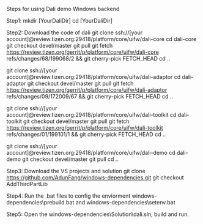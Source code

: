 Steps for using Dali demo Windows backend

Step1:
mkdir [YourDaliDir]
cd [YourDaliDir]

Step2:
Download the code of dali
git clone ssh://[your account]@review.tizen.org:29418/platform/core/uifw/dali-core
cd dali-core
git checkout devel/master
git pull
git fetch https://review.tizen.org/gerrit/p/platform/core/uifw/dali-core refs/changes/68/199068/2 && git cherry-pick FETCH_HEAD
cd ..

git clone ssh://[your account]@review.tizen.org:29418/platform/core/uifw/dali-adaptor
cd dali-adaptor
git checkout devel/master
git pull
git fetch https://review.tizen.org/gerrit/p/platform/core/uifw/dali-adaptor refs/changes/09/172009/67 && git cherry-pick FETCH_HEAD
cd ..

git clone ssh://[your account]@review.tizen.org:29418/platform/core/uifw/dali-toolkit
cd dali-toolkit
git checkout devel/master
git pull
git fetch https://review.tizen.org/gerrit/p/platform/core/uifw/dali-toolkit refs/changes/01/199101/1 && git cherry-pick FETCH_HEAD
cd ..

git clone ssh://[your account]@review.tizen.org:29418/platform/core/uifw/dali-demo
cd dali-demo
git checkout devel/master
git pull
cd ..

Step3:
Download the VS projects and solution
git clone https://github.com/AdunFang/windows-dependencies.git
git checkout AddThirdPartLib

Step4:
Run the .bat files to config the enviorment
windows-dependencies\prebuild.bat and windows-dependencies\setenv.bat

Step5:
Open the windows-dependencies\Solution\dali.sln, build and run.
